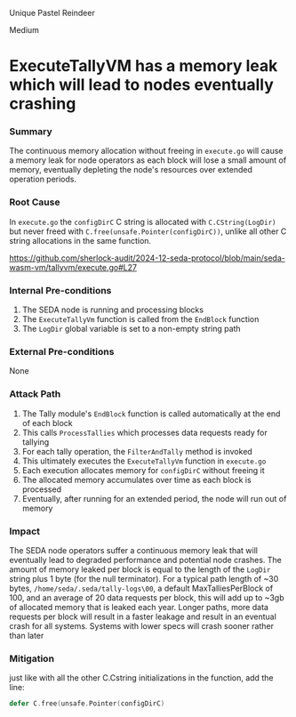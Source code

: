 Unique Pastel Reindeer

Medium

# ExecuteTallyVM has a memory leak which will lead to nodes eventually crashing

### Summary

The continuous memory allocation without freeing in `execute.go` will cause a memory leak for node operators as each block will lose a small amount of memory, eventually depleting the node's resources over extended operation periods.


### Root Cause


In `execute.go` the `configDirC` C string is allocated with `C.CString(LogDir)` but never freed with `C.free(unsafe.Pointer(configDirC))`, unlike all other C string allocations in the same function.

https://github.com/sherlock-audit/2024-12-seda-protocol/blob/main/seda-wasm-vm/tallyvm/execute.go#L27

### Internal Pre-conditions

1. The SEDA node is running and processing blocks
2. The `ExecuteTallyVm` function is called from the `EndBlock` function
3. The `LogDir` global variable is set to a non-empty string path

### External Pre-conditions

None

### Attack Path

1. The Tally module's `EndBlock` function is called automatically at the end of each block
2. This calls `ProcessTallies` which processes data requests ready for tallying
3. For each tally operation, the `FilterAndTally` method is invoked
4. This ultimately executes the `ExecuteTallyVm` function in `execute.go`
5. Each execution allocates memory for `configDirC` without freeing it
6. The allocated memory accumulates over time as each block is processed
7. Eventually, after running for an extended period, the node will run out of memory

### Impact

The SEDA node operators suffer a continuous memory leak that will eventually lead to degraded performance and potential node crashes. The amount of memory leaked per block is equal to the length of the `LogDir` string plus 1 byte (for the null terminator).
For a typical path length of ~30 bytes, `/home/seda/.seda/tally-logs\00`, a default MaxTalliesPerBlock of 100, and an average of 20 data requests per block, this will add up to ~3gb of allocated memory that is leaked each year. Longer paths, more data requests per block will result in a faster leakage and result in an eventual crash for all systems. Systems with lower specs will crash sooner rather than later

### Mitigation

just like with all the other C.Cstring initializations in the function, add the line:
```go
defer C.free(unsafe.Pointer(configDirC)
```
